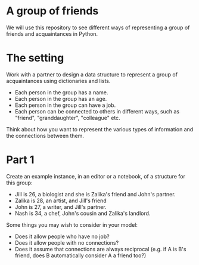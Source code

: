 # A group of friends

We will use this repository to see different ways of representing a group of
friends and acquaintances in Python.

# The setting

Work with a partner to design a data structure to represent a group of
acquaintances using dictionaries and lists.
- Each person in the group has a name.
- Each person in the group has an age.
- Each person in the group can have a job.
- Each person can be connected to others in different ways, such as "friend", "granddaughter", "colleague" etc.

Think about how you want to represent the various types of information and the connections between them.

# Part 1
Create an example instance, in an editor or a notebook, of a structure for this group:
- Jill is 26, a biologist and she is Zalika's friend and John's partner.
- Zalika is 28, an artist, and Jill's friend
- John is 27, a writer, and Jill's partner.
- Nash is 34, a chef, John's cousin and Zalika's landlord.

Some things you may wish to consider in your model:
- Does it allow people who have no job?
- Does it allow people with no connections?
- Does it assume that connections are always reciprocal (e.g. if A is B's friend, does B
automatically consider A a friend too?)
